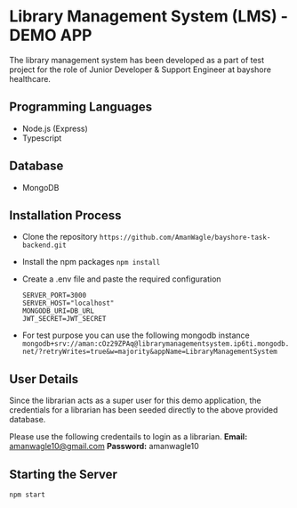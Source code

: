 # Library Management System (LMS) - DEMO APP

The library management system has been developed as a part of test project for the role of Junior Developer & Support Engineer at bayshore healthcare.

## Programming Languages

- Node.js (Express)
- Typescript

## Database

- MongoDB

## Installation Process

- Clone the repository
  `https://github.com/AmanWagle/bayshore-task-backend.git`

- Install the npm packages
  `npm install`

- Create a .env file and paste the required configuration

  ```
  SERVER_PORT=3000
  SERVER_HOST="localhost"
  MONGODB_URI=DB_URL
  JWT_SECRET=JWT_SECRET
  ```

- For test purpose you can use the following mongodb instance
  `mongodb+srv://aman:cOz29ZPAq@librarymanagementsystem.ip6ti.mongodb.net/?retryWrites=true&w=majority&appName=LibraryManagementSystem`

## User Details

Since the librarian acts as a super user for this demo application, the credentials for a librarian has been seeded directly to the above provided database.

Please use the following credentails to login as a librarian.
**Email:** amanwagle10@gmail.com
**Password:** amanwagle10

## Starting the Server

    npm start
